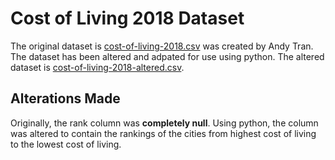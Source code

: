 # Cost of Living 2018 Dataset 

The original dataset is [cost-of-living-2018.csv](https://www.kaggle.com/andytran11996/cost-of-living?select=cost-of-living-2018.csv) was created by Andy Tran.
The dataset has been altered and adpated for use using python. 
The altered dataset is [cost-of-living-2018-altered.csv](https://github.com/user20020/InfoVis/blob/d884d57c54d9311568676df8e299944257df97e9/cost-of-living-2018-altered.csv).

## Alterations Made

Originally, the rank column was **completely null**. 
Using python, the column was altered to contain the rankings of the cities from highest cost of living to the lowest cost of living. 